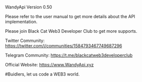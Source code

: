 
WandyApi Version 0.50

Please refer to the user manual to get more details about the API implementation.

Please join Black Cat Web3 Developer Club to get more supports.

Twitter Community: https://twitter.com/i/communities/1584793467749687296

Telegram Community: https://t.me/blackcatweb3developerclub

Official Website: https://www.WandyApi.xyz

#Buidlers, let us code a WEB3 world.

